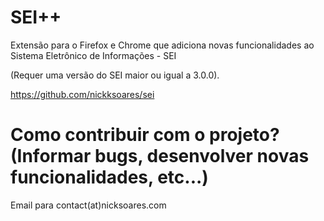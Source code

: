 # SEI++

Extensão para o Firefox e Chrome que adiciona novas funcionalidades ao Sistema Eletrônico de Informações - SEI

(Requer uma versão do SEI maior ou igual a 3.0.0).

https://github.com/nickksoares/sei

# Como contribuir com o projeto? (Informar bugs, desenvolver novas funcionalidades, etc...)

Email para contact(at)nicksoares.com
